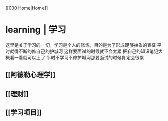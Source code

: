 [[000 Home|Home]]

# learning | 学习
这里是关于学习的一切，学习是个人的修炼，目的是为了形成足够抽象的表征
平时就得不断的修自己的护城河
这样要面试的时候就不会太累 把自己的知识笔记大概看一看就可以上了
平时不学习不修护城河那要面试的时候肯定会很累

## [[阿德勒心理学]]

## [[理财]]

## [[学习项目]]




